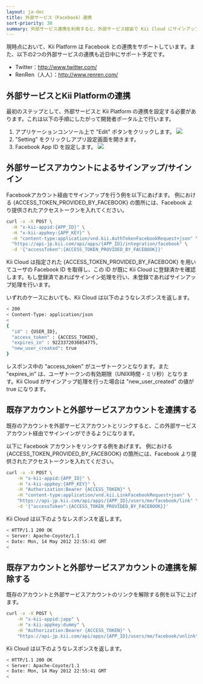 ```yaml
---
layout: ja-doc
title: 外部サービス（Facebook）連携
sort-priority: 30
summary: 外部サービス連携を利用すると、外部サービス経由で Kii Cloud にサインアップ・サインインすることができます。例えば既に Facebook のアカウントを持つユーザに対して、このアカウント経由でサインアップやサインインを提供する事が可能になります。
---
```

現時点において、Kii Platform は Facebook との連携をサポートしています。また、以下の2つの外部サービスの連携も近日中にサポート予定です。

* Twitter：http://www.twitter.com/
* RenRen（人人）：http://www.renren.com/

## 外部サービスとKii Platformの連携

最初のステップとして、外部サービスと Kii Platform の連携を設定する必要があります。これは以下の手順にしたがって開発者ポータル上で行います。

1. アプリケーションコンソール上で "Edit" ボタンをクリックします。
    ![](01.png)
2. "Setting" をクリックしアプリ設定画面を開きます。
3. Facebook App ID を設定します。
    ![](02.png)

## 外部サービスアカウントによるサインアップ/サインイン

Facebookアカウント経由でサインアップを行う例を以下にあげます。
例における {ACCESS\_TOKEN\_PROVIDED\_BY\_FACEBOOK} の箇所には、Facebook より提供されたアクセストークンを入れてください。

```sh
curl -v -X POST \
  -H "x-kii-appid:{APP_ID}" \
  -H "x-kii-appkey:{APP_KEY}" \
  -H "content-type:application/vnd.kii.AuthTokenFacebookRequest+json" \
  "https://api-jp.kii.com/api/apps/{APP_ID}/integration/facebook" \
  -d '{"accessToken":{ACCESS_TOKEN_PROVIDED_BY_FACEBOOK}}'
```

Kii Cloud は指定された {ACCESS\_TOKEN\_PROVIDED\_BY\_FACEBOOK} を用いてユーザの Facebook ID を取得し、この ID が既に Kii Cloud に登録済かを確認します。もし登録済であればサインイン処理を行い、未登録であればサインアップ処理を行います。

いずれのケースにおいても、Kii Cloud は以下のようなレスポンスを返します。

```sh
< 200
< Content-Type: application/json
<
{
  "id" : {USER_ID},
  "access_token" : {ACCESS_TOKEN},
  "expires_in" : 9223372036854775,
  "new_user_created": true
}
```

レスポンス中の "access\_token" がユーザトークンとなります。また "expires\_in" は、ユーザトークンの有効期限（UNIX時間・ミリ秒）となります。Kii Cloud がサインアップ処理を行った場合は "new\_user\_created" の値が true になります。

## 既存アカウントと外部サービスアカウントを連携する

既存のアカウントを外部サービスアカウントとリンクすると、この外部サービスアカウント経由でサインインができるようになります。

以下に Facebook アカウントをリンクする例をあげます。
例における {ACCESS\_TOKEN\_PROVIDED\_BY\_FACEBOOK} の箇所には、Facebook より提供されたアクセストークンを入れてください。

```sh
curl -v -X POST \
    -H "x-kii-appid:{APP_ID}" \
    -H "x-kii-appkey:{APP_KEY}" \
    -H "Authorization:Bearer {ACCESS_TOKEN}" \
    -H "content-type:application/vnd.kii.LinkFacebookRequest+json" \
    "https://api-jp.kii.com/api/apps/{APP_ID}/users/me/facebook/link" \
    -d '{"accessToken":{ACCESS_TOKEN_PROVIDED_BY_FACEBOOK}}'
```

Kii Cloud は以下のようなレスポンスを返します。

```sh
< HTTP/1.1 200 OK
< Server: Apache-Coyote/1.1
< Date: Mon, 14 May 2012 22:55:41 GMT
<
```

## 既存アカウントと外部サービスアカウントの連携を解除する

既存のアカウントと外部サービスアカウントのリンクを解除する例を以下に上げます。

```sh
curl -v -X POST \
    -H "x-kii-appid:japp" \
    -H "x-kii-appkey:dummy" \
    -H "Authorization:Bearer {ACCESS_TOKEN}" \
    "https://api-jp.kii.com/api/apps/{APP_ID}/users/me/facebook/unlink"
```

Kii Cloud は以下のようなレスポンスを返します。

```sh
< HTTP/1.1 200 OK
< Server: Apache-Coyote/1.1
< Date: Mon, 14 May 2012 22:55:41 GMT
<
```